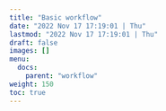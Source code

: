 ```yaml
---
title: "Basic workflow"
date: "2022 Nov 17 17:19:01 | Thu"
lastmod: "2022 Nov 17 17:19:01 | Thu"
draft: false
images: []
menu:
  docs:
    parent: "workflow"
weight: 150
toc: true
---
```


